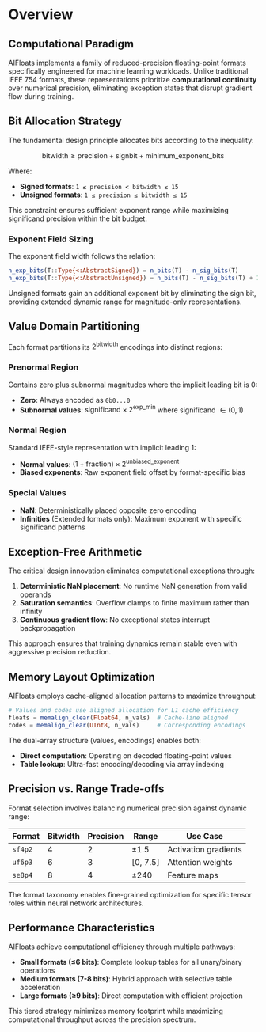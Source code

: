 # Overview

## Computational Paradigm

AIFloats implements a family of reduced-precision floating-point formats specifically engineered for machine learning workloads. Unlike traditional IEEE 754 formats, these representations prioritize **computational continuity** over numerical precision, eliminating exception states that disrupt gradient flow during training.

## Bit Allocation Strategy

The fundamental design principle allocates bits according to the inequality:

$$\text{bitwidth} \geq \text{precision} + \text{signbit} + \text{minimum\_exponent\_bits}$$

Where:
- **Signed formats**: `1 ≤ precision < bitwidth ≤ 15`  
- **Unsigned formats**: `1 ≤ precision ≤ bitwidth ≤ 15`

This constraint ensures sufficient exponent range while maximizing significand precision within the bit budget.

### Exponent Field Sizing

The exponent field width follows the relation:

```julia
n_exp_bits(T::Type{<:AbstractSigned}) = n_bits(T) - n_sig_bits(T)
n_exp_bits(T::Type{<:AbstractUnsigned}) = n_bits(T) - n_sig_bits(T) + 1
```

Unsigned formats gain an additional exponent bit by eliminating the sign bit, providing extended dynamic range for magnitude-only representations.

## Value Domain Partitioning

Each format partitions its $2^{\text{bitwidth}}$ encodings into distinct regions:

### Prenormal Region
Contains zero plus subnormal magnitudes where the implicit leading bit is 0:
- **Zero**: Always encoded as `0b0...0`
- **Subnormal values**: $\text{significand} \times 2^{\text{exp\_min}}$ where significand $\in (0, 1)$

### Normal Region  
Standard IEEE-style representation with implicit leading 1:
- **Normal values**: $(1 + \text{fraction}) \times 2^{\text{unbiased\_exponent}}$
- **Biased exponents**: Raw exponent field offset by format-specific bias

### Special Values
- **NaN**: Deterministically placed opposite zero encoding
- **Infinities** (Extended formats only): Maximum exponent with specific significand patterns

## Exception-Free Arithmetic

The critical design innovation eliminates computational exceptions through:

1. **Deterministic NaN placement**: No runtime NaN generation from valid operands
2. **Saturation semantics**: Overflow clamps to finite maximum rather than infinity
3. **Continuous gradient flow**: No exceptional states interrupt backpropagation

This approach ensures that training dynamics remain stable even with aggressive precision reduction.

## Memory Layout Optimization

AIFloats employs cache-aligned allocation patterns to maximize throughput:

```julia
# Values and codes use aligned allocation for L1 cache efficiency
floats = memalign_clear(Float64, n_vals)  # Cache-line aligned
codes = memalign_clear(UInt8, n_vals)     # Corresponding encodings
```

The dual-array structure (values, encodings) enables both:
- **Direct computation**: Operating on decoded floating-point values
- **Table lookup**: Ultra-fast encoding/decoding via array indexing

## Precision vs. Range Trade-offs

Format selection involves balancing numerical precision against dynamic range:

| Format | Bitwidth | Precision | Range | Use Case |
|--------|----------|-----------|-------|----------|
| `sf4p2` | 4 | 2 | ±1.5 | Activation gradients |
| `uf6p3` | 6 | 3 | [0, 7.5] | Attention weights |
| `se8p4` | 8 | 4 | ±240 | Feature maps |

The format taxonomy enables fine-grained optimization for specific tensor roles within neural network architectures.

## Performance Characteristics

AIFloats achieve computational efficiency through multiple pathways:

- **Small formats (≤6 bits)**: Complete lookup tables for all unary/binary operations
- **Medium formats (7-8 bits)**: Hybrid approach with selective table acceleration  
- **Large formats (≥9 bits)**: Direct computation with efficient projection

This tiered strategy minimizes memory footprint while maximizing computational throughput across the precision spectrum.